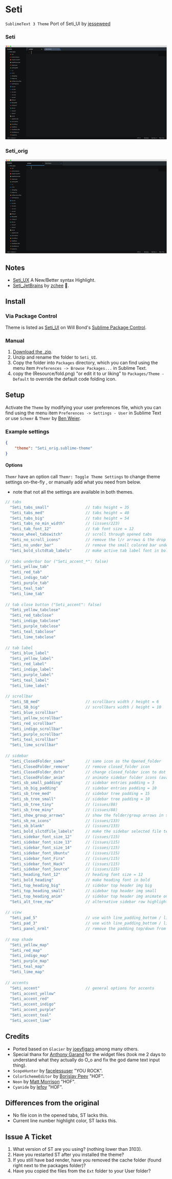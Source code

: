 # Seti

`SublimeText 3 Theme` Port of Seti_UI by [jesseweed](https://github.com/jesseweed/seti-ui)

### Seti

![Seti Screenshot](./Resource/screenshot-1.png)

### Seti_orig

![Seti Screenshot](./Resource/screenshot-2.png)

## Notes

* [Seti_UX](https://sublime.wbond.net/packages/Seti_UX) A New/Better syntax Highlight.
* [Seti_JetBrains](https://github.com/zchee/Seti_JetBrains) by [zchee](https://github.com/zchee) :tophat:.

## Install

### Via Package Control

Theme is listed as [Seti_UI](https://packagecontrol.io/packages/Seti_UI) on Will Bond's [Sublime Package Control](https://packagecontrol.io).

### Manual

1. [Download the .zip](https://github.com/ctf0/Seti_ST3/archive/master.zip).
2. Unzip and rename the folder to `Seti_UI`.
3. Copy the folder into `Packages` directory, which you can find using the menu item `Preferences -> Browse Packages...` in Sublime Text.
4. copy the (Resource/fold.png) "or edit it to ur liking" to `Packages/Theme - Default` to override the default code folding icon.

## Setup

Activate the `Theme` by modifying your user preferences file, which you can find using the menu item `Preferences -> Settings - User` in Sublime Text or use `Schemr` & `Themr` by [Ben Weier](https://github.com/benweier).

### Example settings

```json
{
    "theme": "Seti_orig.sublime-theme"
}
```

#### Options

`Themr` have an option call ``Themr: Toggle Theme Settings`` to change theme settings on-the-fly , or manually add what you need from below.
* note that not all the settings are available in both themes.

```js
// tabs
  "Seti_tabs_small"                // tabs height = 35
  "Seti_tabs_med"                  // tabs height = 40
  "Seti_tabs_big"                  // tabs height = 54
  "Seti_tabs_no_min_width"         // (issues/223)
  "Seti_tab_font_12"               // tab font size = 12
  "mouse_wheel_tabswitch"          // scroll through opened tabs
  "Seti_no_scroll_icons"           // remove the l/r arrows & the drop down list button, effective when ("enable_tab_scrolling": true)
  "Seti_no_under_bar"              // remove the small colored bar under the un-saved tabs "not available with accents"
  "Seti_bold_slctdtab_labels"      // make active tab label font in bold

// tabs underbar bar ("Seti_accent_*": false)
  "Seti_yellow_tab"
  "Seti_red_tab"
  "Seti_indigo_tab"
  "Seti_purple_tab"
  "Seti_teal_tab"
  "Seti_lime_tab"

// tab close button ("Seti_accent": false)
  "Seti_yellow_tabclose"
  "Seti_red_tabclose"
  "Seti_indigo_tabclose"
  "Seti_purple_tabclose"
  "Seti_teal_tabclose"
  "Seti_lime_tabclose"

// tab label
  "Seti_blue_label"
  "Seti_yellow_label"
  "Seti_red_label"
  "Seti_indigo_label"
  "Seti_purple_label"
  "Seti_teal_label"
  "Seti_lime_label"

// scrollbar
  "Seti_SB_med"                    // scrollbars width / height = 6
  "Seti_SB_big"                    // scrollbars width / height = 10
  "Seti_blue_scrollbar"
  "Seti_yellow_scrollbar"
  "Seti_red_scrollbar"
  "Seti_indigo_scrollbar"
  "Seti_purple_scrollbar"
  "Seti_teal_scrollbar"
  "Seti_lime_scrollbar"

// sidebar
  "Seti_ClosedFolder_same"         // same icon as the Opened_folder
  "Seti_ClosedFolder_remove"       // remove closed_folder icon
  "Seti_ClosedFolder_dots"         // change closed_folder icon to dot
  "Seti_ClosedFolder_anim"         // animate sidebar folder icons (available with accents)
  "Seti_sb_small_padding"          // sidebar entries padding = 3
  "Seti_sb_big_padding"            // sidebar entries padding = 10
  "Seti_sb_tree_med"               // sidebar tree padding = 15
  "Seti_sb_tree_small"             // sidebar tree padding = 10
  "Seti_sb_tree_tiny"              // (issues/88)
  "Seti_sb_tree_miny"              // (issues/88)
  "Seti_show_group_arrows"         // show the folder/group arrows in sidebar
  "Seti_sb_no_icons"               // (issues/133)
  "Seti_sb_blank"                  // (issues/133)
  "Seti_bold_slctdfile_labels"     // make the sidebar selected file text in bold
  "Seti_sidebar_font_size_12"      // (issues/115)
  "Seti_sidebar_font_size_13"      // (issues/115)
  "Seti_sidebar_font_size_14"      // (issues/115)
  "Seti_sidebar_font_Ubuntu"       // (issues/115)
  "Seti_sidebar_font_Fira"         // (issues/115)
  "Seti_sidebar_font_Hack"         // (issues/115)
  "Seti_sidebar_font_Source"       // (issues/115)
  "Seti_heading_font_12"           // heading font size = 12
  "Seti_bold_heading"              // make heading font in bold
  "Seti_top_heading_big"           // sidebar top header img big
  "Seti_top_heading_small"         // sidebar top header img small
  "Seti_top_heading_anim"          // sidebar top header img animate on hover "not available with accents"
  "Seti_alt_tree_row"              // alternative sidebar row highlight

// view
  "Seti_pad_5"                     // use with line_padding_bottom / line_padding_top = 5
  "Seti_pad_3"                     // use with line_padding_bottom / line_padding_top = 3
  "Seti_panel_nrml"                // remove the padding top/down from quick panel

// map shade
  "Seti_yellow_map"
  "Seti_red_map"
  "Seti_indigo_map"
  "Seti_purple_map"
  "Seti_teal_map"
  "Seti_lime_map"

// accents
  "Seti_accent"                    // general options for accents
  "Seti_accent_yellow"
  "Seti_accent_red"
  "Seti_accent_indigo"
  "Seti_accent_purple"
  "Seti_accent_teal"
  "Seti_accent_lime"
```

## Credits

* Ported based on `Glacier` by [joeyfigaro](https://github.com/joeyfigaro/glacier-theme) among many others.
* Special thanx for [Anthony Garand](https://github.com/garand) for the widget files (took me 2 days to understand what they actually do O_o and fix the god dame text input thing).
* `ScopeHunter` by [facelessuser](https://github.com/facelessuser) "YOU ROCK".
* `ColorSchemeEditor` by [Borislav Peev](https://github.com/bobef) "HOF".
* `Neon` by [Matt Morrison](https://github.com/MattDMo/Neon-color-scheme) "HOF".
* `Cyanide` by [lefoy](https://github.com/lefoy/cyanide-theme) "HOF".

## Differences from the original

* No file icon in the opened tabs, ST lacks this.
* Current line number highlight color, ST lacks this.

## Issue A Ticket

1. What version of ST are you using? (nothing lower than 3103).
2. Have you restarted ST after you installed the theme?
3. If you still have bad render, have you removed the cache folder (found right next to the packages folder)?
4. Have you copied the files from the `Ext` folder to your User folder?
